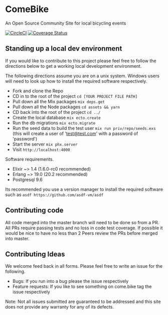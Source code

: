 # ComeBike

An Open Source Community Site for local bicycling events

[![CircleCI](https://circleci.com/gh/ComeBike/come.bike.svg?style=svg)](https://circleci.com/gh/ComeBike/come.bike) [![Coverage Status](https://coveralls.io/repos/github/ComeBike/come.bike/badge.svg?branch=master)](https://coveralls.io/github/ComeBike/come.bike?branch=master)     


## Standing up a local dev environment    

If you would like to contribute to this project please feel free to follow the directions below to get a working local development environment.    

The following directions assume you are on a unix system. Windows users will need to look up how to install the required software respectively.    

- Fork and clone the Repo
- CD in to the root of the project `cd [YOUR PROJECT FILE PATH]`
- Pull down all the Mix packages `mix deps.get`
- Pull down all the Node packages `cd assets && yarn`
- CD back into the root of the project `cd ../`
- Create the local database `mix ecto.create`
- Run the db migrations `mix ecto.migrate`
- Run the seed data to build the test user `mix run priv/repo/seeds.exs` (this will create a user of 'test@test.com' with a password of 'password')
- Start the server `mix phx.server`
- Visit `http://localhost:4000`    

Software requirements.    
- Elixir ~> 1.4 (1.6.0-rc0 recommended)
- Erlang ~> 19.0 (20.2 recommended)
- Postgresql 9.6


Its recommended you use a version manager to install the required software such as `asdf https://github.com/asdf-vm/asdf`

## Contributing code

All code merged into the master branch will need to be done so from a PR.
All PRs require passing tests and no loss in code test coverage.
If possible it would be nice to have no less than 2 Peers review the PRs before merged into master.


## Contributing Ideas

We welcome feed back in all forms. Please feel free to write an issue for the following.
- Bugs: If you run into a bug please the issue respectively
- Feature requests: If you like to see something on come.bike tag the issue respectively

Note: Not all issues submitted are guaranteed to be addressed and this site does not provide any warranty for any of its defects. 
